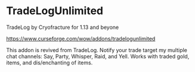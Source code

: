# TradeLogUnlimited
TradeLog by Cryofracture for 1.13 and beyone


https://www.curseforge.com/wow/addons/tradelogunlimited

This addon is revived from TradeLog. Notify your trade target my multiple chat channels: Say, Party, Whisper, Raid, and Yell.
Works with traded gold, items, and dis/enchanting of items.